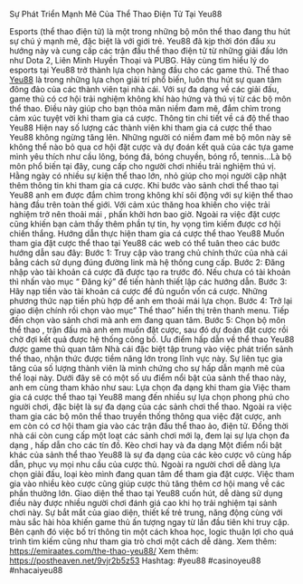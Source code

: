 Sự Phát Triển Mạnh Mẽ Của Thể Thao Điện Tử Tại Yeu88

Esports (thể thao điện tử) là một trong những bộ môn thể thao đang thu hút sự chú ý mạnh mẽ, đặc biệt là với giới trẻ. Yeu88 đã kịp thời đón đầu xu hướng này và cung cấp các trận đấu thể thao điện tử từ những giải đấu lớn như Dota 2, Liên Minh Huyền Thoại và PUBG. Hãy cùng tìm hiểu lý do esports tại Yeu88 trở thành lựa chọn hàng đầu cho các game thủ.
Thể thao [Yeu88](https://emiraates.com/) là trong những lựa chọn giải trí phổ biến, luôn thu hút sự quan tâm đông đảo của các thành viên tại nhà cái. Với sự đa dạng về các giải đấu, game thủ có cơ hội trải nghiệm không khí hào hứng và thú vị từ các bộ môn thể thao. Điều này giúp cho bạn thỏa mãn niềm đam mê, đắm chìm trong cảm xúc tuyệt vời khi tham gia cá cược.
Thông tin chi tiết về cá độ thể thao Yeu88
Hiện nay số lượng các thành viên khi tham gia cá cược thể thao Yeu88 không ngừng tăng lên. Những người có niềm đam mê bộ môn này sẽ không thể nào bỏ qua cơ hội đặt cược và dự đoán kết quả của các tựa game mình yêu thích như cầu lông, bóng đá, bóng chuyền, bóng rổ, tennis…Là bộ môn phổ biến tại đây, cung cấp cho người chơi nhiều trải nghiệm thú vị. Hằng ngày có nhiều sự kiện thể thao lớn, nhỏ giúp cho mọi người cập nhật thêm thông tin khi tham gia cá cược.
Khi bước vào sảnh chơi thể thao tại Yeu88 anh em được đắm chìm trong không khí sôi động với sự kiện thể thao hàng đầu trên toàn thế giới. Với cảm xúc thăng hoa khiến cho việc trải nghiệm trở nên thoải mái , phấn khởi hơn bao giờ. Ngoài ra việc đặt cược cũng khiến bạn cảm thấy thêm phần tự tin, hy vọng tìm kiếm được cơ hội chiến thắng.
Hướng dẫn thực hiện tham gia cá cược thể thao Yeu88
Muốn tham gia đặt cược thể thao tại Yeu88 các web có thể tuân theo các bước hướng dẫn sau đây:
Bước 1: Truy cập vào trang chủ chính thức của nhà cái bằng cách sử dụng đúng đường link mà hệ thống cung cấp.
Bước 2: Đăng nhập vào tài khoản cá cược đã được tạo ra trước đó. Nếu chưa có tài khoản thì nhấn vào mục “ Đăng ký” để tiến hành thiết lập các hướng dẫn.
Bước 3: Hãy nạp tiền vào tài khoản cá cược để đủ nguồn vốn cá cược. Những phương thức nạp tiền phù hợp để anh em thoải mái lựa chọn.
Bước 4: Trở lại giao diện chính rồi chọn vào mục” Thể thao” hiển thị trên thanh menu. Tiếp đến chọn vào sảnh chơi mà anh em đang quan tâm.
Bước 5: Chọn bộ môn thể thao , trận đấu mà anh em muốn đặt cược, sau đó dự đoán đặt cược rồi chờ đợi kết quả được hệ thống công bố.
Ưu điểm hấp dẫn về thể thao Yeu88 được game thủ quan tâm
Nhà cái đặc biệt tập trung vào việc phát triển sảnh thể thao, nhận thức được tiềm năng lớn trong lĩnh vực này. Sự liên tục gia tăng của số lượng thành viên là minh chứng cho sự hấp dẫn mạnh mẽ của thể loại này. Dưới đây sẽ có một số ưu điểm nổi bật của sảnh thể thao này, anh em cùng tham khảo như sau:
Lựa chọn đa dạng khi tham gia
Việc tham gia cá cược thể thao tại Yeu88 mang đến nhiều sự lựa chọn phong phú cho người chơi, đặc biệt là sự đa dạng của các sảnh chơi thể thao. Ngoài ra việc tham gia các bộ môn thể thao truyền thống thông qua việc đặt cược, anh em còn có cơ hội tham gia vào các trận đấu thể thao ảo, điện tử. Đồng thời nhà cái còn cung cấp một loạt các sảnh chơi mới lạ, đem lại sự lựa chọn đa dạng , hấp dẫn cho các tín đồ.
Kèo chơi hay và đa dạng
Một điểm nổi bật khác của sảnh thể thao Yeu88 là sự đa dạng của các kèo cược vô cùng hấp dẫn, phục vụ mọi nhu cầu của cược thủ. Ngoài ra người chơi dễ dàng lựa chọn giải đấu, loại kèo mình đang quan tâm để tham gia đặt cược. Việc tham gia vào nhiều kèo cược cũng giúp cược thủ tăng thêm cơ hội mang về các phần thưởng lớn.
Giao diện thể thao tại Yeu88 cuốn hút, dễ dàng sử dụng điều này được nhiều người chơi đánh giá cao khi họ trải nghiệm tại sảnh chơi này. Sự bắt mắt của giao diện, thiết kế trẻ trung, năng động cùng với màu sắc hài hòa khiến game thủ ấn tượng ngay từ lần đầu tiên khi truy cập. Bên cạnh đó việc bố trí thông tin một cách khoa học, logic thuận lợi cho quá trình tìm kiếm cũng như tham gia trò chơi một cách dễ dàng.
Xem thêm: https://emiraates.com/the-thao-yeu88/
Xem thêm: https://postheaven.net/9vjr2b5z53
Hashtag: #yeu88 #casinoyeu88 #nhacaiyeu88
